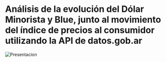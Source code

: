 # Análisis de la evolución del Dólar Minorista y Blue, junto al movimiento del índice de precios al consumidor utilizando la API de datos.gob.ar  

![Presentacion](https://user-images.githubusercontent.com/87724440/224171962-aa1d45ef-a92c-4917-8f55-8b31edeece93.png)
